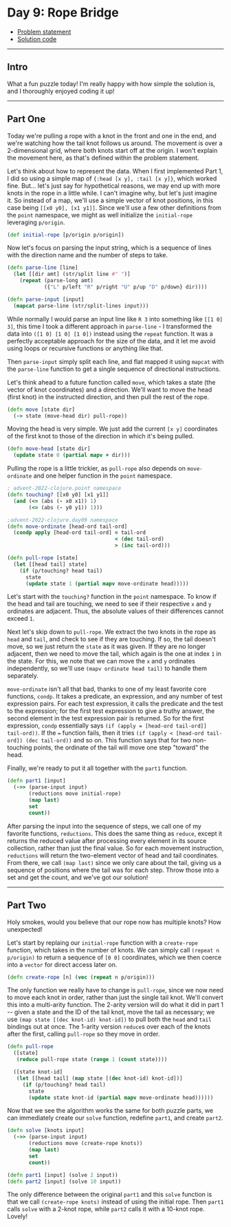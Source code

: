 # Day 9: Rope Bridge

* [Problem statement](https://adventofcode.com/2022/day/9)
* [Solution code](https://github.com/abyala/advent-2022-clojure/blob/master/src/advent_2022_clojure/day09.clj)

---

## Intro

What a fun puzzle today! I'm really happy with how simple the solution is, and I thoroughly enjoyed coding it up!

---

## Part One

Today we're pulling a rope with a knot in the front and one in the end, and we're watching how the tail knot follows us
around. The movement is over a 2-dimensional grid, where both knots start off at the origin. I won't explain the
movement here, as that's defined within the problem statement.

Let's think about how to represent the data. When I first implemented Part 1, I did so using a simple map of 
`{:head [x y], :tail [x y]}`, which worked fine. But... let's just say for hypothetical reasons, we may end up with more
knots in the rope in a little while. I can't imagine why, but let's just imagine it. So instead of a map, we'll use a
simple vector of knot positions, in this case being `[[x0 y0], [x1 y1]]`. Since we'll use a few other definitions from
the `point` namespace, we might as well initialize the `initial-rope` leveraging `p/origin`.

```clojure
(def initial-rope [p/origin p/origin])
```

Now let's focus on parsing the input string, which is a sequence of lines with the direction name and the number of
steps to take.

```clojure
(defn parse-line [line]
  (let [[dir amt] (str/split line #" ")]
    (repeat (parse-long amt)
            ({"L" p/left "R" p/right "U" p/up "D" p/down} dir))))

(defn parse-input [input]
  (mapcat parse-line (str/split-lines input)))
```

While normally I would parse an input line like `R 3` into something like `[[1 0] 3]`, this time I took a different
approach in `parse-line` - I transformed the data into `([1 0] [1 0] [1 0])` instead using the `repeat` function. It
was a perfectly acceptable approach for the size of the data, and it let me avoid using loops or recursive functions
or anything like that.

Then `parse-input` simply split each line, and flat mapped it using `mapcat` with the `parse-line` function to get a
single sequence of directional instructions.

Let's think ahead to a future function called `move`, which takes a state (the vector of knot coordinates) and a
direction. We'll want to move the head (first knot) in the instructed direction, and then pull the rest of the rope.

```clojure
(defn move [state dir]
  (-> state (move-head dir) pull-rope))
```

Moving the head is very simple. We just add the current `[x y]` coordinates of the first knot to those of the direction
in which it's being pulled.

```clojure
(defn move-head [state dir]
  (update state 0 (partial mapv + dir)))
```

Pulling the rope is a little trickier, as `pull-rope` also depends on `move-ordinate` and one helper function in the
`point` namespace.

```clojure
; advent-2022-clojure.point namespace
(defn touching? [[x0 y0] [x1 y1]]
  (and (<= (abs (- x0 x1)) 1)
       (<= (abs (- y0 y1)) 1)))

;advent-2022-clojure.day09 namespace
(defn move-ordinate [head-ord tail-ord]
  (condp apply [head-ord tail-ord] = tail-ord
                                   < (dec tail-ord)
                                   > (inc tail-ord)))

(defn pull-rope [state]
  (let [[head tail] state]
    (if (p/touching? head tail)
      state
      (update state 1 (partial mapv move-ordinate head)))))
```
Let's start with the `touching?` function in the `point` namespace. To know if the head and tail are touching, we need
to see if their respective `x` and `y` ordinates are adjacent. Thus, the absolute values of their differences cannot
exceed `1`.

Next let's skip down to `pull-rope`. We extract the two knots in the rope as `head` and `tail`, and check to see if they
are touching. If so, the tail doesn't move, so we just return the `state` as it was given. If they are no longer
adjacent, then we need to move the tail, which again is the one at index `1` in the state. For this, we note that we
can move the `x` and `y` ordinates independently, so we'll use `(mapv ordinate head tail)` to handle them separately.

`move-ordinate` isn't all that bad, thanks to one of my least favorite core functions, `condp`. It takes a predicate, 
an expression, and any number of test expression pairs. For each test expression, it calls the predicate and the test
to the expression; for the first test expression to give a truthy answer, the second element in the test expression pair
is returned. So for the first expression, `condp` essentially says `(if (apply = [head-ord tail-ord]] tail-ord))`. If
the `=` function fails, then it tries `(if (apply < [head-ord tail-ord]) (dec tail-ord))` and so on. This function says
that for two non-touching points, the ordinate of the tail will move one step "toward" the head.

Finally, we're ready to put it all together with the `part1` function.

```clojure
(defn part1 [input]
  (->> (parse-input input)
       (reductions move initial-rope)
       (map last)
       set
       count))
```

After parsing the input into the sequence of steps, we call one of my favorite functions, `reductions`. This does the
same thing as `reduce`, except it returns the reduced value after processing every element in its source collection,
rather than just the final value. So for each movement instruction, `reductions` will return the two-element vector of
head and tail coordinates. From there, we call `(map last)` since we only care about the tail, giving us a sequence of
positions where the tail was for each step. Throw those into a set and get the count, and we've got our solution!

---

## Part Two

Holy smokes, would you believe that our rope now has multiple knots? How unexpected!

Let's start by replaing our `initial-rope` function with a `create-rope` function, which takes in the number of knots.
We can simply call `(repeat n p/origin)` to return a sequence of `[0 0]` coordinates, which we then coerce into a
`vector` for direct access later on.

```clojure
(defn create-rope [n] (vec (repeat n p/origin)))
```

The only function we really have to change is `pull-rope`, since we now need to move each knot in order, rather than 
just the single tail knot. We'll convert this into a multi-arity function. The 2-arity version will do what it did in
part 1 -- given a state and the ID of the tail knot, move the tail as necessary; we use
`(map state [(dec knot-id) knot-id])` to pull both the `head` and `tail` bindings out at once. The 1-arity version
`reduce`s over each of the knots after the first, calling `pull-rope` so they move in order.

```clojure
(defn pull-rope
  ([state]
   (reduce pull-rope state (range 1 (count state))))

  ([state knot-id]
   (let [[head tail] (map state [(dec knot-id) knot-id])]
     (if (p/touching? head tail)
       state
       (update state knot-id (partial mapv move-ordinate head))))))
```

Now that we see the algorithm works the same for both puzzle parts, we can immediately create our `solve` function,
redefine `part1`, and create `part2`.

```clojure
(defn solve [knots input]
  (->> (parse-input input)
       (reductions move (create-rope knots))
       (map last)
       set
       count))

(defn part1 [input] (solve 2 input))
(defn part2 [input] (solve 10 input))
```

The only difference between the original `part1` and this `solve` function is that we call `(create-rope knots)`
instead of using the initial rope.  Then `part1` calls `solve` with a 2-knot rope, while `part2` calls it with a
10-knot rope. Lovely!